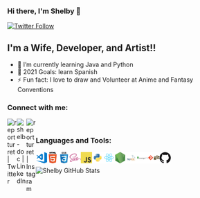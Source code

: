 ### Hi there, I'm Shelby 👋
<!-- aka [ReportTurret][website] -->
<!-- [![Website](https://img.shields.io/website?label=Shelby-DOC&style=for-the-badge&url=https%3A%2F%2FShelby-doc)](https://shelb-doc.github.io/SDOC-Portfolio/) -->
[![Twitter Follow](https://img.shields.io/twitter/follow/reportturret?color=1DA1F2&logo=twitter&style=for-the-badge)](https://twitter.com/intent/follow?original_referer=https%3A%2F%2Fgithub.com%2Freportturret&screen_name=reportturret)

## I'm a Wife, Developer, and Artist!!

- 🌱 I’m currently learning Java and Python
- 🥅 2021 Goals: learn Spanish
- ⚡ Fun fact: I love to draw and Volunteer at Anime and Fantasy Conventions

### Connect with me:

<!-- [<img align="left" alt="Shelby-DOC" width="22px" src="https://raw.githubusercontent.com/iconic/open-iconic/master/svg/globe.svg" />][website] -->
[<img align="left" alt="reportturret | Twitter" width="22px" src="https://cdn.jsdelivr.net/npm/simple-icons@v3/icons/twitter.svg" />][twitter]
[<img align="left" alt="shelb-doc | LinkedIn" width="22px" src="https://cdn.jsdelivr.net/npm/simple-icons@v3/icons/linkedin.svg" />][linkedin]
[<img align="left" alt="reportturret | Instagram" width="22px" src="https://cdn.jsdelivr.net/npm/simple-icons@v3/icons/instagram.svg" />][instagram]

<br />

### Languages and Tools:

<img align="left" alt="Visual Studio Code" width="26px" src="https://raw.githubusercontent.com/github/explore/80688e429a7d4ef2fca1e82350fe8e3517d3494d/topics/visual-studio-code/visual-studio-code.png" />
<img align="left" alt="HTML5" width="26px" src="https://raw.githubusercontent.com/github/explore/80688e429a7d4ef2fca1e82350fe8e3517d3494d/topics/html/html.png" />
<img align="left" alt="CSS3" width="26px" src="https://raw.githubusercontent.com/github/explore/80688e429a7d4ef2fca1e82350fe8e3517d3494d/topics/css/css.png" />
<img align="left" alt="Sass" width="26px" src="https://raw.githubusercontent.com/github/explore/80688e429a7d4ef2fca1e82350fe8e3517d3494d/topics/sass/sass.png" />
<img align="left" alt="JavaScript" width="26px" src="https://raw.githubusercontent.com/github/explore/80688e429a7d4ef2fca1e82350fe8e3517d3494d/topics/javascript/javascript.png" />
<img align="left" alt="Python" width="26px" src="https://raw.githubusercontent.com/github/explore/80688e429a7d4ef2fca1e82350fe8e3517d3494d/topics/python/python.png" />
<img align="left" alt="React" width="26px" src="https://raw.githubusercontent.com/github/explore/80688e429a7d4ef2fca1e82350fe8e3517d3494d/topics/react/react.png" />
<img align="left" alt="Node.js" width="26px" src="https://raw.githubusercontent.com/github/explore/80688e429a7d4ef2fca1e82350fe8e3517d3494d/topics/nodejs/nodejs.png" />
<img align="left" alt="MySQL" width="26px" src="https://raw.githubusercontent.com/github/explore/80688e429a7d4ef2fca1e82350fe8e3517d3494d/topics/mysql/mysql.png" />
<img align="left" alt="MongoDB" width="26px" src="https://raw.githubusercontent.com/github/explore/80688e429a7d4ef2fca1e82350fe8e3517d3494d/topics/mongodb/mongodb.png" />
<img align="left" alt="Git" width="26px" src="https://raw.githubusercontent.com/github/explore/80688e429a7d4ef2fca1e82350fe8e3517d3494d/topics/git/git.png" />
<img align="left" alt="GitHub" width="26px" src="https://raw.githubusercontent.com/github/explore/78df643247d429f6cc873026c0622819ad797942/topics/github/github.png" />

<br />
<br />

<img align="left" alt="Shelby GitHub Stats" src="https://github-readme-stats.vercel.app/api?username=shelb-doc&show_icons=true&hide_border=true" />

<!-- [website]: https://shelb-doc.github.io/SDOC-Portfolio/ -->
[twitter]: https://twitter.com/reportturret
[instagram]: https://www.instagram.com/reportturret/
[linkedin]: https://www.linkedin.com/in/shelbycignetti/
